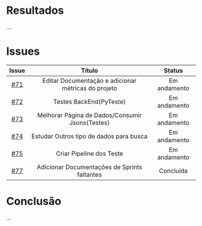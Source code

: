 # Resultados

....

# Issues

|                          Issue                           |              Título               |                    Status                     |
| :------------------------------------------------------: | :-------------------------------: | :-------------------------------------------------: |
| [#71](https://github.com/unb-mds/2023-2-Squad05/issues/50) |Editar Documentação e adicionar métricas do projeto|Em andamento|
| [#72](https://github.com/unb-mds/2023-2-Squad05/issues/51) | Testes BackEnd(PyTeste) | Em andamento |
| [#73](https://github.com/unb-mds/2023-2-Squad05/issues/52) | Melhorar Página de Dados/Consumir Jsons(Testes) | Em andamento |
| [#74](https://github.com/unb-mds/2023-2-Squad05/issues/54) |Estudar Outros tipo de dados para busca  | Em andamento |
| [#75](https://github.com/unb-mds/2023-2-Squad05/issues/55) | Criar Pipeline dos Teste | Em andamento |
| [#77](https://github.com/unb-mds/2023-2-Squad05/issues/56) | Adicionar Documentações de Sprints faltantes | Concluída |

# Conclusão

...